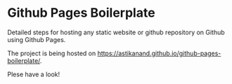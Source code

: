 # Github Pages Boilerplate

Detailed steps for hosting any static website or github repository on Github using Github Pages.

The project is being hosted on https://astikanand.github.io/github-pages-boilerplate/.

Plese have a look!
